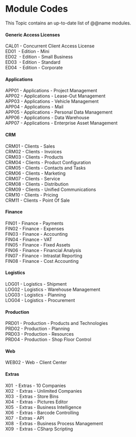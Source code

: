 # Module Codes

This Topic contains an up-to-date list of  @@name modules.

#### Generic Access Licenses

CAL01 - Concurrent Client Access License <br>
ED01  - Edition - Mini <br>
ED02  - Edition - Small Business <br>
ED03  - Edition - Standard <br>
ED04  - Edition - Corporate <br>

#### Applications

APP01 - Applications - Project Management <br>
APP02 - Applications - Lease-Out Management <br>
APP03 - Applications - Vehicle Management <br>
APP04 - Applications - Mail <br>
APP05 - Applications - Personal Data Management <br>
APP06 - Applications - Data Warehouse <br>
APP07 - Applications - Enterprise Asset Management

#### CRM

CRM01 - Clients - Sales <br>
CRM02 - Clients - Invoices <br>
CRM03 - Clients - Products <br>
CRM04 - Clients - Product Configuration <br>
CRM05 - Clients - Contacts and Tasks <br>
CRM06 - Clients - Marketing <br>
CRM07 - Clients - Service <br>
CRM08 - Clients - Distribution <br>
CRM09 - Clients - Unified Communications <br>
CRM10 - Clients - Pricing <br>
CRM11 - Clients - Point Of Sale

#### Finance

FIN01 - Finance - Payments <br>
FIN02 - Finance - Expenses <br>
FIN03 - Finance - Accounting <br>
FIN04 - Finance - VAT <br>
FIN05 - Finance - Fixed Assets <br>
FIN06 - Finance - Financial Analysis <br>
FIN07 - Finance - Intrastat Reporting <br>
FIN08 - Finance - Cost Accounting 

#### Logistics

LOG01 - Logistics - Shipment <br>
LOG02 - Logistics - Warehouse Management <br>
LOG03 - Logistics - Planning <br>
LOG04 - Logistics - Procurement <br>

#### Production

PRD01 - Production - Products and Technologies <br>
PRD02 - Production - Planning <br>
PRD03 - Production - Resources <br>
PRD04 - Production - Shop Floor Control <br>

#### Web

WEB02 - Web - Client Center 

#### Extras

X01  - Extras - 10 Companies <br>
X02  - Extras - Unlimited Companies <br>
X03  - Extras - Store Bins <br>
X04  - Extras - Pictures Editor <br>
X05  - Extras - Business Intelligence <br>
X06  - Extras - Barcode Controlling <br>
X07  - Extras - API <br>
X08  - Extras - Business Process Management <br>
X09  - Extras - CSharp Scripting <br>

